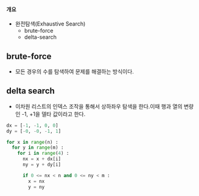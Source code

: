#### 개요
- 완전탐색(Exhaustive Search)
  - brute-force
  - delta-search

## brute-force
- 모든 경우의 수를 탐색하여 문제를 해결하는 방식이다. 

## delta search
- 이차원 리스트의 인덱스 조작을 통해서 상하좌우 탐색을 한다.이때 행과 열의 변량인 -1, +1을 델타 값이라고 한다.
```python
dx = [-1, -1, 0, 0]
dy = [-0, -0, -1, 1]

for x in range(n) :
  for y in range(m) :
    for i in range(4) :
      nx = x + dx[i]
      ny = y + dy[i]

      if 0 <= nx < n and 0 <= ny < m :
        x = nx
        y = ny
```

